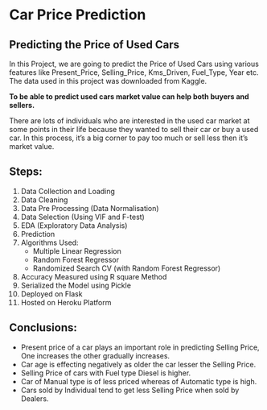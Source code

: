 # Car Price Prediction

## Predicting the Price of Used Cars

In this Project, we are going to predict the Price of Used Cars using various features like Present_Price, Selling_Price, Kms_Driven, Fuel_Type, Year etc. The data used in this project was downloaded from Kaggle.

**To be able to predict used cars market value can help both buyers and sellers.**

There are lots of individuals who are interested in the used car market at some points in their life because they wanted to sell their car or buy a used car. In this process, it’s a big corner to pay too much or sell less then it’s market value.

## Steps:
1. Data Collection and Loading
2. Data Cleaning 
3. Data Pre Processing (Data Normalisation)
4. Data Selection (Using VIF and F-test)
5. EDA (Exploratory Data Analysis)
6. Prediction
7. Algorithms Used:
   * Multiple Linear Regression
   * Random Forest Regressor
   * Randomized Search CV (with Random Forest Regressor)
8. Accuracy Measured using R square Method
8. Serialized the Model using Pickle
9. Deployed on Flask
10. Hosted on Heroku Platform

## Conclusions:
* Present price of a car plays an important role in predicting Selling Price, One increases the other gradually increases.
* Car age is effecting negatively as older the car lesser the Selling Price.
* Selling Price of cars with Fuel type Diesel is higher.
* Car of Manual type is of less priced whereas of Automatic type is high.
* Cars sold by Individual tend to get less Selling Price when sold by Dealers.
